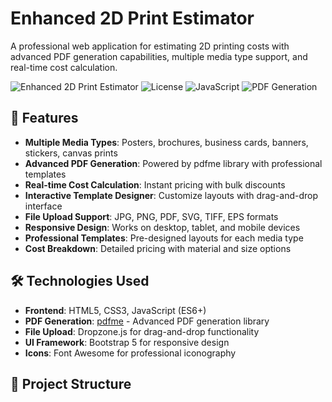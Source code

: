 # Enhanced 2D Print Estimator

A professional web application for estimating 2D printing costs with advanced PDF generation capabilities, multiple media type support, and real-time cost calculation.

![Enhanced 2D Print Estimator](https://img.shields.io/badge/Status-Active-brightgreen)
![License](https://img.shields.io/badge/License-MIT-blue)
![JavaScript](https://img.shields.io/badge/JavaScript-ES6+-yellow)
![PDF Generation](https://img.shields.io/badge/PDF-pdfme-red)

## 🚀 Features

- **Multiple Media Types**: Posters, brochures, business cards, banners, stickers, canvas prints
- **Advanced PDF Generation**: Powered by pdfme library with professional templates
- **Real-time Cost Calculation**: Instant pricing with bulk discounts
- **Interactive Template Designer**: Customize layouts with drag-and-drop interface
- **File Upload Support**: JPG, PNG, PDF, SVG, TIFF, EPS formats
- **Responsive Design**: Works on desktop, tablet, and mobile devices
- **Professional Templates**: Pre-designed layouts for each media type
- **Cost Breakdown**: Detailed pricing with material and size options

## 🛠️ Technologies Used

- **Frontend**: HTML5, CSS3, JavaScript (ES6+)
- **PDF Generation**: [pdfme](https://pdfme.com/) - Advanced PDF generation library
- **File Upload**: Dropzone.js for drag-and-drop functionality
- **UI Framework**: Bootstrap 5 for responsive design
- **Icons**: Font Awesome for professional iconography

## 📁 Project Structure
